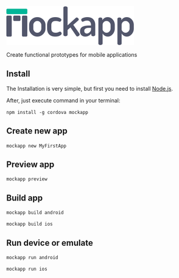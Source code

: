 ![Logo](https://raw.githubusercontent.com/fabiorogeriosj/mockapp/design/logo_dark.png)

Create functional prototypes for mobile applications


## Install

The Installation is very simple, but first you need to install [Node.js](https://nodejs.org/en/).

After, just execute command in your terminal:

``` 
npm install -g cordova mockapp
```

## Create new app

```
mockapp new MyFirstApp
```

## Preview app

```
mockapp preview
```

## Build app

```
mockapp build android
```

```
mockapp build ios
```

## Run device or emulate

```
mockapp run android
```

```
mockapp run ios
```
